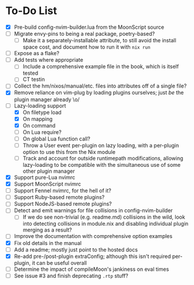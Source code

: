 # To-Do List
- [x] Pre-build config-nvim-builder.lua from the MoonScript source
- [ ] Migrate envy-pins to being a real package, poetry-based?
    - [ ] Make it a separately-installable attribute, to still avoid the
      install space cost, and document how to run it with `nix run`
- [ ] Expose as a flake?
- [ ] Add tests where appropriate
    - [ ] Include a comprehensive example file in the book, which is itself tested
    - [ ] CT testin
- [ ] Collect the hm/nixos/manual/etc. files into attributes off of a single file?
- [x] Remove reliance on vim-plug by loading plugins ourselves; just *be* the
  plugin manager already \o/
- [ ] Lazy-loading support
    - [x] On filetype load
    - [x] On <Plug> mapping
    - [x] On command
    - [ ] On Lua require?
    - [ ] On global Lua function call?
    - [ ] Throw a User event per-plugin on lazy loading, with a per-plugin
      option to use this from the Nix module
    - [ ] Track and account for outside runtimepath modifications, allowing
      lazy-loading to be compatible with the simultaneous use of some other
      plugin manager
- [x] Support pure-Lua nvimrc
- [x] Support MoonScript nvimrc
- [ ] Support Fennel nvimrc, for the hell of it?
- [ ] Support Ruby-based remote plugins?
- [ ] Support NodeJS-based remote plugins?
- [ ] Detect and emit warnings for file collisions in config-nvim-builder
    - [ ] If we do see non-trivial (e.g. readme.md) collisions in the wild,
      look into detecting collisions in module.nix and disabling individual
      plugin merging as a result?
- [ ] Improve the documentation with comprehensive option examples
- [x] Fix old details in the manual
- [ ] Add a readme; mostly just point to the hosted docs
- [x] Re-add pre-/post-plugin extraConfig; although this isn't required
  per-plugin, it can be useful overall
- [ ] Determine the impact of compileMoon's jankiness on eval times
- [ ] See issue #3 and finish deprecating `.rtp` stuff?
